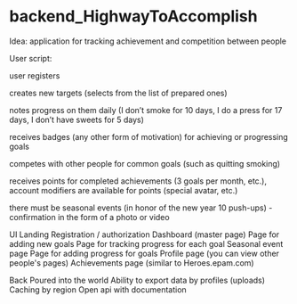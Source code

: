 # backend_HighwayToAccomplish

Idea: application for tracking achievement and competition between people

User script:

user registers

creates new targets (selects from the list of prepared ones)

notes progress on them daily (I don’t smoke for 10 days, I do a press for 17 days, I don’t have sweets for 5 days)

receives badges (any other form of motivation) for achieving or progressing goals

competes with other people for common goals (such as quitting smoking)

receives points for completed achievements (3 goals per month, etc.), account modifiers are available for points (special avatar, etc.)

there must be seasonal events (in honor of the new year 10 push-ups) - confirmation in the form of a photo or video

UI Landing Registration / authorization Dashboard (master page) Page for adding new goals Page for tracking progress for each goal Seasonal event page Page for adding progress for goals Profile page (you can view other people's pages) Achievements page (similar to Heroes.epam.com)

Back Poured into the world Ability to export data by profiles (uploads) Caching by region Open api with documentation

